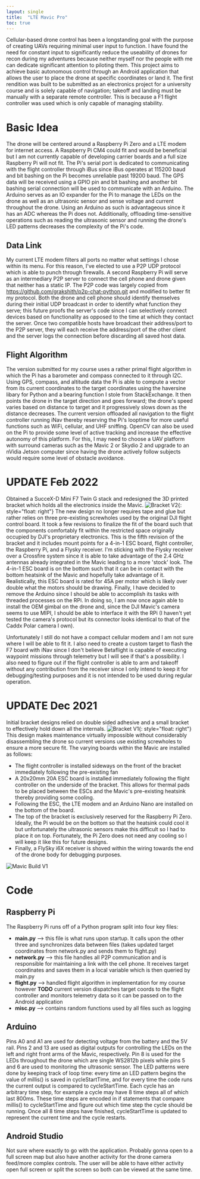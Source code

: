 ```yaml
---
layout: single
title:  "LTE Mavic Pro"
toc: true
---
```


Cellular-based drone control has been a longstanding goal with the purpose of creating UAVs requiring minimal user input to function. I have found the need for constant input to significantly reduce the useability of drones for recon during my adventures because neither myself nor the people with me can dedicate significant attention to piloting them. This project aims to achieve basic autonomous control through an Android application that allows the user to place the drone at specific coordinates or land it. The first rendition was built to be submitted as an electronics project for a university course and is solely capable of navigation; takeoff and landing must be manually with a separate remote controller. This is because a F1 flight controller was used which is only capable of managing stability. 

# Basic Idea

The drone will be centered around a Raspberry Pi Zero and a LTE modem for internet access. A Raspberry Pi CM4 could fit and would be beneficial but I am not currently capable of developing carrier boards and a full size Raspberry Pi will not fit. The Pi's serial port is dedicated to communicating with the flight controller through iBus since iBus operates at 115200 baud and bit bashing on the Pi becomes unreliable past 19200 baud. The GPS data will be received using a GPIO pin and bit bashing and another bit bashing serial connection will be used to communicate with an Arduino. The Arduino serves as an IO expander for the Pi to manage the LEDs on the drone as well as an ultrasonic sensor and sense voltage and current throughout the drone. Using an Arduino as such is advantageous since it has an ADC whereas the Pi does not. Additionally, offloading time-sensitive operations such as reading the ultrasonic sensor and running the drone's LED patterns decreases the complexity of the Pi's code.

## Data Link

My current LTE modem filters all ports no matter what settings I chose within its menu. For this reason, I've elected to use a P2P UDP protocol which is able to punch through firewalls. A second Raspberry Pi will serve as an intermediary P2P server to connect the cell phone and drone given that neither has a static IP. The P2P code was largely copied from https://github.com/grakshith/p2p-chat-python.git and modified to better fit my protocol. Both the drone and cell phone should identify themselves during their initial UDP broadcast in order to identify what function they serve; this future proofs the server's code since I can selectively connect devices based on functionality as opposed to the time at which they contact the server. Once two compatible hosts have broadcast their address/port to the P2P server, they will each receive the address/port of the other client and the server logs the connection before discarding all saved host data. 

## Flight Algorithm

The version submitted for my course uses a rather primal flight algorithm in which the Pi has a barometer and compass connected to it through I2C. Using GPS, compass, and altitude data the Pi is able to compute a vector from its current coordinates to the target coordinates using the haversine libary for Python and a bearing function I stole from StackExchange. It then points the drone in the target direction and goes forward; the drone's speed varies based on distance to target and it progressively slows down as the distance decreases. The current version offloaded all navigation to the flight controller running iNav thereby reserving the Pi's looptime for more useful functions such as WiFi, cellular, and UHF sniffing. OpenCV can also be used on the Pi to provide some level of active tracking and increase the effective autonomy of this platform. For this, I may need to choose a UAV platform with surround cameras such as the Mavic 2 or Skydio 2 and upgrade to an nVidia Jetson computer since having the drone actively follow subjects would require some level of obstacle avoidance.

# UPDATE Feb 2022

Obtained a SucceX-D Mini F7 Twin G stack and redesigned the 3D printed bracket which holds all the electronics inside the Mavic. 
![Bracket V2](/assets/img/hacked-mavic/board-mount-V3.PNG){: style="float: right"}
The new design no longer requires tape and glue but rather relies on three pre-existing screwholes used by the original DJI flight control board. It took a few revisions to finalize the fit of the board such that the components comfortably fit within the restricted space originally occupied by DJI's proprietary electronics. This is the fifth revision of the bracket and it includes mount points for a 4-in-1 ESC board, flight controller, the Raspberry Pi, and a Flysky receiver. I'm sticking with the Flysky receiver over a Crossfire system since it is able to take advantage of the 2.4 GHz antennas already integrated in the Mavic leading to a more 'stock' look. The 4-in-1 ESC board is on the bottom such that it can be in contact with the bottom heatsink of the Mavic and hopefully take advantage of it. Realistically, this ESC board is rated for 45A per motor which is likely over double what the motors should be drawing. Finally, I have decided to remove the Arduino since I should be able to accomplish its tasks with threaded processes on the RPi. In doing so, I am now once again able to install the OEM gimbal on the drone and, since the DJI Mavic's camera seems to use MIPI, I should be able to interface it with the RPi (I haven't yet tested the camera's protocol but its connector looks identical to that of the Caddx Polar camera I own).

Unfortunately I still do not have a compact cellular modem and I am not sure where I will be able to fit it. I also need to create a custom target to flash the F7 board with iNav since I don't believe Betaflight is capable of executing waypoint missions through telemetry but I will see if that's a possibility. I also need to figure out if the flight controller is able to arm and takeoff without any contribution from the receiver since I only intend to keep it for debugging/testing purposes and it is not intended to be used during regular operation.


# UPDATE Dec 2021

Initial bracket designs relied on double sided adhesive and a small bracket to effectively hold down all the internals. 
![Bracket V1](/assets/img/hacked-mavic/board-mount-V1.PNG){: style="float: right"}
This design makes maintenance virtually impossible without considerably disassembling the drone so current versions use existing screwholes to ensure a more secure fit. The varying boards within the Mavic are installed as follows: 
- The flight controller is installed sideways on the front of the bracket immediately following the pre-existing fan 
- A 20x20mm 20A ESC board is installed immediately following the flight controller on the underside of the bracket. This allows for thermal pads to be placed between the ESCs and the Mavic's pre-existing heatsink thereby providing some cooling.
- Following the ESC, the LTE modem and an Arduino Nano are installed on the bottom of the board.
- The top of the bracket is exclusively reserved for the Raspberry Pi Zero. Ideally, the Pi would be on the bottom so that the heatsink could cool it but unfortunately the ultrasonic sensors make this difficult so I had to place it on top. Fortunately, the Pi Zero does not need any cooling so I will keep it like this for future designs.
- Finally, a FlySky i6X receiver is shoved within the wiring towards the end of the drone body for debugging purposes.

![Mavic Build V1](/assets/img/hacked-mavic/build-V1.jpg)

# Code

## Raspberry Pi

The Raspberry Pi runs off of a Python program split into four key files: 
- **main.py** --> this file is what runs upon startup. It calls upon the other three and synchronizes data between files (takes updated target coordinates from network.py and sends them to flight.py)
- **network.py** --> this file handles all P2P communication and is responsible for maintaining a link with the cell phone. It receives target coordinates and saves them in a local variable which is then queried by main.py
- **flight.py** --> handled flight algorithm in implementation for my course however **TODO** current version dispatches target coords to the flight controller and monitors telemetry data so it can be passed on to the Android application
- **misc.py** --> contains random functions used by all files such as logging

## Arduino

Pins A0 and A1 are used for detecting voltage from the battery and the 5V rail. Pins 2 and 13 are used as digital outputs for controlling the LEDs on the left and right front arms of the Mavic, respectively. Pin 8 is used for the LEDs throughout the drone which are single WS2812b pixels while pins 5 and 6 are used to monitoring the ultrasonic sensor. The LED patterns were done by keeping track of loop time: every time an LED pattern begins the value of millis() is saved in cycleStartTime, and for every time the code runs the current output is compared to cycleStartTime. Each cycle has an arbitrary time step, for example a cycle may have 8 time steps all of which last 800ms. These time steps are encoded in if statements that compare millis() to cycleStartTime and figure out which time step the cycle should be running. Once all 8 time steps have finished, cycleStartTime is updated to represent the current time and the cycle restarts.

## Android Studio

Not sure where exactly to go with the application. Probably gonna open to a full screen map but also have another activity for the drone camera feed/more complex controls. The user will be able to have either activity open full screen or split the screen so both can be viewed at the same time. 